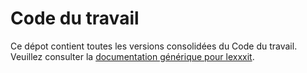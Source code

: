 # Code du travail

Ce dépot contient toutes les versions consolidées du Code du travail. Veuillez consulter la [documentation générique pour lexxxit](https://github.com/lexxxit/documentation).
